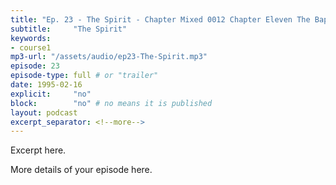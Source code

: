 ```yaml
---
title: "Ep. 23 - The Spirit - Chapter Mixed 0012 Chapter Eleven The Baptism Of The Holy Spirit The First P"
subtitle:     "The Spirit"
keywords:
- course1
mp3-url: "/assets/audio/ep23-The-Spirit.mp3"
episode: 23
episode-type: full # or "trailer"
date: 1995-02-16
explicit:     "no"
block:        "no" # no means it is published
layout: podcast
excerpt_separator: <!--more-->
---
```

Excerpt here.
<!--more-->

More details of your episode here.
